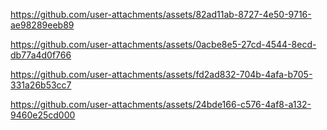 
https://github.com/user-attachments/assets/82ad11ab-8727-4e50-9716-ae98289eeb89

https://github.com/user-attachments/assets/0acbe8e5-27cd-4544-8ecd-db77a4d0f766



https://github.com/user-attachments/assets/fd2ad832-704b-4afa-b705-331a26b53cc7





https://github.com/user-attachments/assets/24bde166-c576-4af8-a132-9460e25cd000

